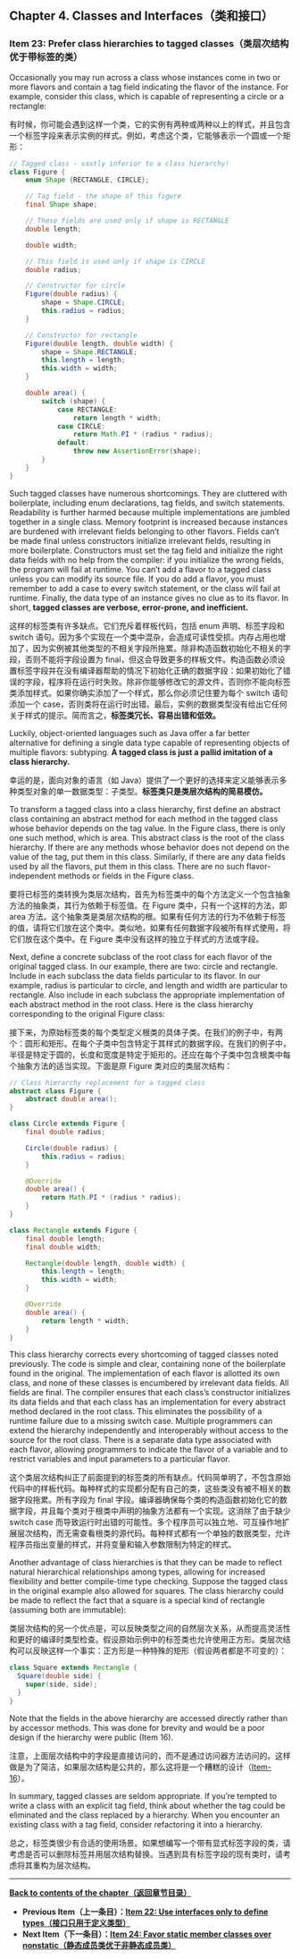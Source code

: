 ## Chapter 4. Classes and Interfaces（类和接口）

### Item 23: Prefer class hierarchies to tagged classes（类层次结构优于带标签的类）

Occasionally you may run across a class whose instances come in two or more flavors and contain a tag field indicating the flavor of the instance. For example, consider this class, which is capable of representing a circle or a rectangle:

有时候，你可能会遇到这样一个类，它的实例有两种或两种以上的样式，并且包含一个标签字段来表示实例的样式。例如，考虑这个类，它能够表示一个圆或一个矩形：

```java
// Tagged class - vastly inferior to a class hierarchy!
class Figure {
    enum Shape {RECTANGLE, CIRCLE};

    // Tag field - the shape of this figure
    final Shape shape;

    // These fields are used only if shape is RECTANGLE
    double length;

    double width;

    // This field is used only if shape is CIRCLE
    double radius;

    // Constructor for circle
    Figure(double radius) {
        shape = Shape.CIRCLE;
        this.radius = radius;
    }

    // Constructor for rectangle
    Figure(double length, double width) {
        shape = Shape.RECTANGLE;
        this.length = length;
        this.width = width;
    }

    double area() {
        switch (shape) {
            case RECTANGLE:
                return length * width;
            case CIRCLE:
                return Math.PI * (radius * radius);
            default:
                throw new AssertionError(shape);
        }
    }
}
```

Such tagged classes have numerous shortcomings. They are cluttered with boilerplate, including enum declarations, tag fields, and switch statements. Readability is further harmed because multiple implementations are jumbled together in a single class. Memory footprint is increased because instances are burdened with irrelevant fields belonging to other flavors. Fields can’t be made final unless constructors initialize irrelevant fields, resulting in more boilerplate. Constructors must set the tag field and initialize the right data fields with no help from the compiler: if you initialize the wrong fields, the program will fail at runtime. You can’t add a flavor to a tagged class unless you can modify its source file. If you do add a flavor, you must remember to add a case to every switch statement, or the class will fail at runtime. Finally, the data type of an instance gives no clue as to its flavor. In short, **tagged classes are verbose, error-prone, and inefficient.**

这样的标签类有许多缺点。它们充斥着样板代码，包括 enum 声明、标签字段和 switch 语句。因为多个实现在一个类中混杂，会造成可读性受损。内存占用也增加了，因为实例被其他类型的不相关字段所拖累。除非构造函数初始化不相关的字段，否则不能将字段设置为 final，但这会导致更多的样板文件。构造函数必须设置标签字段并在没有编译器帮助的情况下初始化正确的数据字段：如果初始化了错误的字段，程序将在运行时失败。除非你能够修改它的源文件，否则你不能向标签类添加样式。如果你确实添加了一个样式，那么你必须记住要为每个 switch 语句添加一个 case，否则类将在运行时出错。最后，实例的数据类型没有给出它任何关于样式的提示。简而言之，**标签类冗长、容易出错和低效。**

Luckily, object-oriented languages such as Java offer a far better alternative for defining a single data type capable of representing objects of multiple flavors: subtyping. **A tagged class is just a pallid imitation of a class hierarchy.**

幸运的是，面向对象的语言（如 Java）提供了一个更好的选择来定义能够表示多种类型对象的单一数据类型：子类型。**标签类只是类层次结构的简易模仿。**

To transform a tagged class into a class hierarchy, first define an abstract class containing an abstract method for each method in the tagged class whose behavior depends on the tag value. In the Figure class, there is only one such method, which is area. This abstract class is the root of the class hierarchy. If there are any methods whose behavior does not depend on the value of the tag, put them in this class. Similarly, if there are any data fields used by all the flavors, put them in this class. There are no such flavor-independent methods or fields in the Figure class.

要将已标签的类转换为类层次结构，首先为标签类中的每个方法定义一个包含抽象方法的抽象类，其行为依赖于标签值。在 Figure 类中，只有一个这样的方法，即 area 方法。这个抽象类是类层次结构的根。如果有任何方法的行为不依赖于标签的值，请将它们放在这个类中。类似地，如果有任何数据字段被所有样式使用，将它们放在这个类中。在 Figure 类中没有这样的独立于样式的方法或字段。

Next, define a concrete subclass of the root class for each flavor of the original tagged class. In our example, there are two: circle and rectangle. Include in each subclass the data fields particular to its flavor. In our example, radius is particular to circle, and length and width are particular to rectangle. Also include in each subclass the appropriate implementation of each abstract method in the root class. Here is the class hierarchy corresponding to the original Figure class:

接下来，为原始标签类的每个类型定义根类的具体子类。在我们的例子中，有两个：圆形和矩形。在每个子类中包含特定于其样式的数据字段。在我们的例子中，半径是特定于圆的，长度和宽度是特定于矩形的。还应在每个子类中包含根类中每个抽象方法的适当实现。下面是原 Figure 类对应的类层次结构：

```java
// Class hierarchy replacement for a tagged class
abstract class Figure {
    abstract double area();
}

class Circle extends Figure {
    final double radius;

    Circle(double radius) {
        this.radius = radius;
    }

    @Override
    double area() {
        return Math.PI * (radius * radius);
    }
}

class Rectangle extends Figure {
    final double length;
    final double width;

    Rectangle(double length, double width) {
        this.length = length;
        this.width = width;
    }

    @Override
    double area() {
        return length * width;
    }
}
```

This class hierarchy corrects every shortcoming of tagged classes noted previously. The code is simple and clear, containing none of the boilerplate found in the original. The implementation of each flavor is allotted its own class, and none of these classes is encumbered by irrelevant data fields. All fields are final. The compiler ensures that each class’s constructor initializes its data fields and that each class has an implementation for every abstract method declared in the root class. This eliminates the possibility of a runtime failure due to a missing switch case. Multiple programmers can extend the hierarchy independently and interoperably without access to the source for the root class. There is a separate data type associated with each flavor, allowing programmers to indicate the flavor of a variable and to restrict variables and input parameters to a particular flavor.

这个类层次结构纠正了前面提到的标签类的所有缺点。代码简单明了，不包含原始代码中的样板代码。每种样式的实现都分配有自己的类，这些类没有被不相关的数据字段拖累。所有字段为 final 字段。编译器确保每个类的构造函数初始化它的数据字段，并且每个类对于根类中声明的抽象方法都有一个实现。这消除了由于缺少 switch case 而导致运行时出错的可能性。多个程序员可以独立地、可互操作地扩展层次结构，而无需查看根类的源代码。每种样式都有一个单独的数据类型，允许程序员指出变量的样式，并将变量和输入参数限制为特定的样式。

Another advantage of class hierarchies is that they can be made to reflect natural hierarchical relationships among types, allowing for increased flexibility and better compile-time type checking. Suppose the tagged class in the original example also allowed for squares. The class hierarchy could be made to reflect the fact that a square is a special kind of rectangle (assuming both are immutable):

类层次结构的另一个优点是，可以反映类型之间的自然层次关系，从而提高灵活性和更好的编译时类型检查。假设原始示例中的标签类也允许使用正方形。类层次结构可以反映这样一个事实：正方形是一种特殊的矩形（假设两者都是不可变的）：

```java
class Square extends Rectangle {
  Square(double side) {
    super(side, side);
  }
}
```

Note that the fields in the above hierarchy are accessed directly rather than by accessor methods. This was done for brevity and would be a poor design if the hierarchy were public (Item 16).

注意，上面层次结构中的字段是直接访问的，而不是通过访问器方法访问的。这样做是为了简洁，如果层次结构是公共的，那么这将是一个糟糕的设计（[Item-16](../Chapter-4/Chapter-4-Item-16-In-public-classes-use-accessor-methods-not-public-fields.md)）。

In summary, tagged classes are seldom appropriate. If you’re tempted to write a class with an explicit tag field, think about whether the tag could be eliminated and the class replaced by a hierarchy. When you encounter an existing class with a tag field, consider refactoring it into a hierarchy.

总之，标签类很少有合适的使用场景。如果想编写一个带有显式标签字段的类，请考虑是否可以删除标签并用层次结构替换。当遇到具有标签字段的现有类时，请考虑将其重构为层次结构。

---
**[Back to contents of the chapter（返回章节目录）](../Chapter-4/Chapter-4-Introduction.md)**
- **Previous Item（上一条目）：[Item 22: Use interfaces only to define types（接口只用于定义类型）](../Chapter-4/Chapter-4-Item-22-Use-interfaces-only-to-define-types.md)**
- **Next Item（下一条目）：[Item 24: Favor static member classes over nonstatic（静态成员类优于非静态成员类）](../Chapter-4/Chapter-4-Item-24-Favor-static-member-classes-over-nonstatic.md)**
